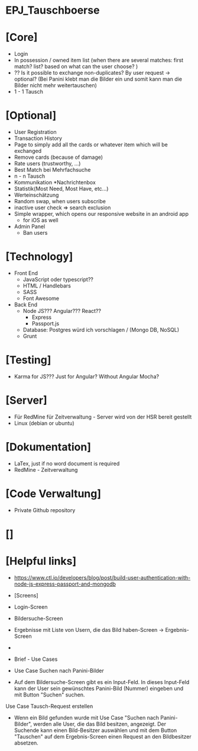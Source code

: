 # EPJ_Tauschboerse

# [Core]
* Login
* In possession / owned item list  (when there are several matches: first match? list? based on what can the user choose? )
* ?? Is it possible to exchange non-duplicates? By user request -> optional? (Bei Panini klebt man die Bilder ein und somit kann man die Bilder nicht mehr weitertauschen)
* 1 - 1 Tausch


# [Optional]
* User Registration
* Transaction History
* Page to simply add all the cards or whatever item which will be exchanged 
* Remove cards (because of damage)
* Rate users (trustworthy, ...)
* Best Match bei Mehrfachsuche
* n - n Tausch
* Kommunikation
   *Nachrichtenbox
* Statistik(Most Need, Most Have, etc...)
* Werteinschätzung 
* Random swap, when users subscribe
* inactive user check => search exclusion
* Simple wrapper, which opens our responsive website in an android app
    * for iOS as well
* Admin Panel
    * Ban users

# [Technology]
* Front End
    * JavaScript oder typescript??
    * HTML / Handlebars
    * SASS
    * Font Awesome
* Back End
    * Node JS??? Angular??? React??
        * Express
        * Passport.js
    * Database: Postgres würd ich vorschlagen / (Mongo DB, NoSQL)
    * Grunt


# [Testing]
* Karma for JS??? Just for Angular? Without Angular Mocha?

# [Server]
* Für RedMine für Zeitverwaltung - Server wird von der HSR bereit gestellt
* Linux (debian or ubuntu)

# [Dokumentation]
* LaTex, just if no word document is required
* RedMine - Zeitverwaltung

# [Code Verwaltung]
* Private Github repository

# []



# [Helpful links]
* https://www.ctl.io/developers/blog/post/build-user-authentication-with-node-js-express-passport-and-mongodb



* [Screens]
* Login-Screen
* Bildersuche-Screen
* Ergebnisse mit Liste von Usern, die das Bild haben-Screen -> Ergebnis-Screen
* 


* Brief - Use Cases
* Use Case Suchen nach Panini-Bilder
* Auf dem Bildersuche-Screen gibt es ein Input-Feld. In dieses Input-Feld kann der User sein gewünschtes Panini-Bild (Nummer) eingeben und mit Button "Suchen" suchen.

Use Case Tausch-Request erstellen
* Wenn ein Bild gefunden wurde mit Use Case "Suchen nach Panini-Bilder", werden alle User, die das Bild besitzen, angezeigt. Der Suchende kann einen Bild-Besitzer auswählen und mit dem Button "Tauschen" auf dem Ergebnis-Screen einen Request an den Bildbesitzer absetzen.


